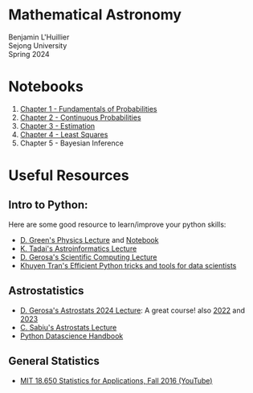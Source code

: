 # Mathematical Astronomy
Benjamin L'Huillier  
Sejong University  
Spring 2024  

# Notebooks
1. [Chapter 1 - Fundamentals of Probabilities](Notebooks/Chap_1_Exercises.ipynb)
2. [Chapter 2 - Continuous Probabilities](Notebooks/Chap2_Exercises.ipynb)
3. [Chapter 3 - Estimation](Notebooks/Chap_3_Estimation.ipynb)
4. [Chapter 4 - Least Squares](Notebooks/Lecture_4_Least_Squares_exercises.ipynb)
5. Chapter 5 - Bayesian Inference

# Useful Resources

## Intro to Python: 

Here are some good resource to learn/improve your python skills:

* [D. Green's Physics Lecture](https://github.com/drgreen/Physics_39) and [Notebook](https://drgreen.github.io/Phys39-book/intro.html) 
* [K. Tadai's Astroinformatics Lecture](https://github.com/kinoshitadaisuke/ncu_astroinformatics_202209)
* [D. Gerosa's Scientific Computing Lecture](https://github.com/dgerosa/scientificcomputing_bicocca_2023)
* [Khuyen Tran's Efficient Python tricks and tools for data scientists](https://github.com/khuyentran1401/Efficient_Python_tricks_and_tools_for_data_scientists)


## Astrostatistics 

* [D. Gerosa's Astrostats 2024 Lecture](https://github.com/dgerosa/astrostatistics_bicocca_2024): A great course! also [2022](https://github.com/dgerosa/astrostatistics_bicocca_2022) and [2023](https://github.com/dgerosa/astrostatistics_bicocca_2023)
* [C. Sabiu's Astrostats Lecture](https://github.com/csabiu/Astrostatistics/)
* [Python Datascience Handbook](https://jakevdp.github.io/PythonDataScienceHandbook/)

## General Statistics
* [MIT 18.650 Statistics for Applications, Fall 2016 (YouTube)](https://www.youtube.com/watch?v=VPZD_aij8H0&list=PLUl4u3cNGP60uVBMaoNERc6knT_MgPKS0)
